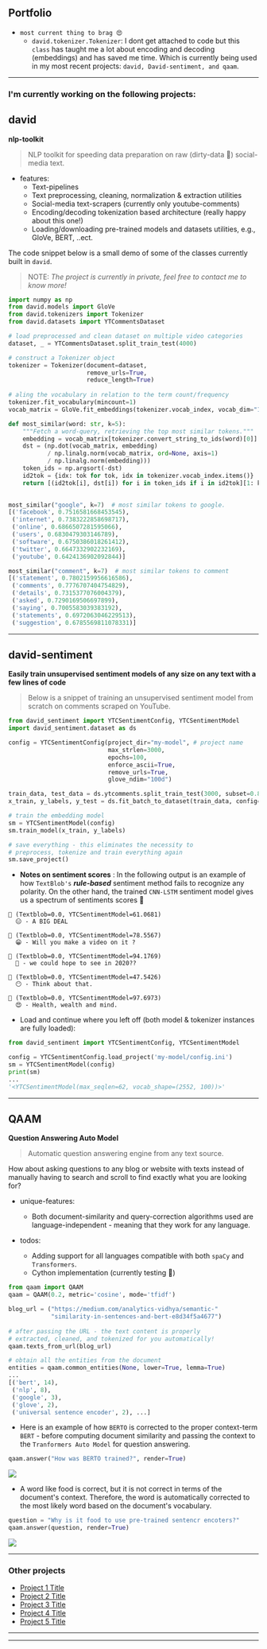 ## Portfolio

- `most current thing to brag 😍`
  - `david.tokenizer.Tokenizer`: I dont get attached to code but this `class` has taught me a lot about encoding and decoding (embeddings) and has saved me time. Which is currently being used in my most recent projects: `david, David-sentiment, and qaam`.

---

### I'm currently working on the following projects:

## david 

**nlp-toolkit**

> NLP toolkit for speeding data preparation on raw (dirty-data 🤮) social-media text.

- features:
  - Text-pipelines
  - Text preprocessing, cleaning, normalization & extraction utilities
  - Social-media text-scrapers (currently only youtube-comments)
  - Encoding/decoding tokenization based architecture (really happy about this one!)
  - Loading/downloading pre-trained models and datasets utilities, e.g., GloVe, BERT, ..ect.

The code snippet below is a small demo of some of the classes currently built in `david`.

> NOTE: *The project is currently in private, feel free to contact me to know more!*

```python
import numpy as np
from david.models import GloVe
from david.tokenizers import Tokenizer
from david.datasets import YTCommentsDataset

# load preprocessed and clean dataset on multiple video categories
dataset, _ = YTCommentsDataset.split_train_test(4000)

# construct a Tokenizer object
tokenizer = Tokenizer(document=dataset,
                      remove_urls=True,
                      reduce_length=True)
                      
# aling the vocabulary in relation to the term count/frequency
tokenizer.fit_vocabulary(mincount=1)
vocab_matrix = GloVe.fit_embeddings(tokenizer.vocab_index, vocab_dim="100d")

def most_similar(word: str, k=5):
    """Fetch a word-query, retrieving the top most similar tokens."""
    embedding = vocab_matrix[tokenizer.convert_string_to_ids(word)[0]]
    dst = (np.dot(vocab_matrix, embedding)
           / np.linalg.norm(vocab_matrix, ord=None, axis=1)
           / np.linalg.norm(embedding)))
    token_ids = np.argsort(-dst)
    id2tok = {idx: tok for tok, idx in tokenizer.vocab_index.items()}
    return [(id2tok[i], dst[i]) for i in token_ids if i in id2tok][1: k+1]
    

most_similar("google", k=7)  # most similar tokens to google.
[('facebook', 0.7516581668453545),
 ('internet', 0.7383222858698717),
 ('online', 0.6866507281595066),
 ('users', 0.6830479303146789),
 ('software', 0.6750386018261412),
 ('twitter', 0.6647332902232169),
 ('youtube', 0.6424136902092844)]

most_similar("comment", k=7)  # most similar tokens to comment
[('statement', 0.7802159956616586),
 ('comments', 0.7776707404754829),
 ('details', 0.7315377076004379),
 ('asked', 0.7290169506697899),
 ('saying', 0.7005583039383192),
 ('statements', 0.6972063046229513),
 ('suggestion', 0.6785569811078331)]
```
---

## david-sentiment

**Easily train unsupervised sentiment models of any size on any text with a few lines of code**

> Below is a snippet of training an unsupervised sentiment model from scratch on comments scraped on YouTube.

```python
from david_sentiment import YTCSentimentConfig, YTCSentimentModel
import david_sentiment.dataset as ds

config = YTCSentimentConfig(project_dir="my-model", # project name
                            max_strlen=3000,
                            epochs=100,
                            enforce_ascii=True,
                            remove_urls=True,
                            glove_ndim="100d")

train_data, test_data = ds.ytcomments.split_train_test(3000, subset=0.8)
x_train, y_labels, y_test = ds.fit_batch_to_dataset(train_data, config=config)

# train the embedding model
sm = YTCSentimentModel(config)
sm.train_model(x_train, y_labels)

# save everything - this eliminates the necessity to
# preprocess, tokenize and train everything again
sm.save_project()
```

- **Notes on sentiment scores** : In the following output is an example of how `TextBlob's` ***rule-based*** sentiment method fails to recognize any polarity. On the other hand, the trained `CNN-LSTM` sentiment model gives us a spectrum of sentiments scores 👻

```
💬 (Textblob=0.0, YTCSentimentModel=61.0681)
  😑 - A BIG DEAL

💬 (Textblob=0.0, YTCSentimentModel=78.5567)
  😁 - Will you make a video on it ?

💬 (Textblob=0.0, YTCSentimentModel=94.1769)
  🤗 - we could hope to see in 2020??

💬 (Textblob=0.0, YTCSentimentModel=47.5426)
  😶 - Think about that.

💬 (Textblob=0.0, YTCSentimentModel=97.6973)
  😍 - Health, wealth and mind.
```

- Load and continue where you left off (both model & tokenizer instances are fully loaded):

```python
from david_sentiment import YTCSentimentConfig, YTCSentimentModel

config = YTCSentimentConfig.load_project('my-model/config.ini')
sm = YTCSentimentModel(config)
print(sm)
...
'<YTCSentimentModel(max_seqlen=62, vocab_shape=(2552, 100))>'
```
---

## QAAM

**Question Answering Auto Model**

> Automatic question answering engine from any text source.

How about asking questions to any blog or website with texts instead of manually having to search and scroll to find exactly what you are looking for?

- unique-features:
  - Both document-similarity and query-correction algorithms used are language-independent - meaning that they work for any language.

- todos:
  - Adding support for all languages compatible with both `spaCy` and `Transformers`.
  - Cython implementation (currently testing 🤗)

```python
from qaam import QAAM
qaam = QAAM(0.2, metric='cosine', mode='tfidf')

blog_url = ("https://medium.com/analytics-vidhya/semantic-"
            "similarity-in-sentences-and-bert-e8d34f5a4677")
 
# after passing the URL - the text content is properly
# extracted, cleaned, and tokenized for you automatically!
qaam.texts_from_url(blog_url)

# obtain all the entities from the document
entities = qaam.common_entities(None, lower=True, lemma=True)
...
[('bert', 14),
 ('nlp', 8),
 ('google', 3),
 ('glove', 2),
 ('universal sentence encoder', 2), ...]
 ```
 
- Here is an example of how `BERTO` is corrected to the proper context-term `BERT` - before computing document similarity and passing the context to the `Tranformers Auto Model` for question answering.

```python
qaam.answer("How was BERTO trained?", render=True)
```
<img src="images/pred2.png?raw=true"/>

- A word like food is correct, but it is not correct in terms of the document's context. Therefore, the word is automatically corrected to the most likely word based on the document's vocabulary.

```python
question = "Why is it food to use pre-trained sentencr encoters?"
qaam.answer(question, render=True)
```

<img src="images/pred1.png?raw=true"/>

---

### Other projects

- [Project 1 Title](http://example.com/)
- [Project 2 Title](http://example.com/)
- [Project 3 Title](http://example.com/)
- [Project 4 Title](http://example.com/)
- [Project 5 Title](http://example.com/)

---

---
<p style="font-size:11px"></p>
<!-- Remove above link if you don't want to attibute -->
